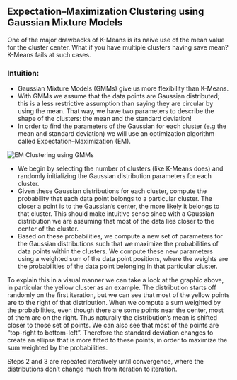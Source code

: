 ## Expectation–Maximization Clustering using Gaussian Mixture Models

One of the major drawbacks of K-Means is its naive use of the mean value for the cluster center. What if you have multiple clusters having save mean? K-Means fails at such cases.

### Intuition:
- Gaussian Mixture Models (GMMs) give us more flexibility than K-Means. 
- With GMMs we assume that the data points are Gaussian distributed; this is a less restrictive assumption than saying they are circular by using the mean. That way, we have two parameters to describe the shape of the clusters: the mean and the standard deviation!
- In order to find the parameters of the Gaussian for each cluster (e.g the mean and standard deviation) we will use an optimization algorithm called Expectation–Maximization (EM).

![EM Clustering using GMMs](https://github.com/pradeepsinngh/Machine-Learning-Notes/blob/master/17%20Clustering/data/EM%20Clustering%20using%20GMMs.gif)

- We begin by selecting the number of clusters (like K-Means does) and randomly initializing the Gaussian distribution parameters for each cluster.
- Given these Gaussian distributions for each cluster, compute the probability that each data point belongs to a particular cluster. The closer a point is to the Gaussian’s center, the more likely it belongs to that cluster. This should make intuitive sense since with a Gaussian distribution we are assuming that most of the data lies closer to the center of the cluster.
- Based on these probabilities, we compute a new set of parameters for the Gaussian distributions such that we maximize the probabilities of data points within the clusters. We compute these new parameters using a weighted sum of the data point positions, where the weights are the probabilities of the data point belonging in that particular cluster. 

To explain this in a visual manner we can take a look at the graphic above, in particular the yellow cluster as an example. The distribution starts off randomly on the first iteration, but we can see that most of the yellow points are to the right of that distribution. When we compute a sum weighted by the probabilities, even though there are some points near the center, most of them are on the right. Thus naturally the distribution’s mean is shifted closer to those set of points. We can also see that most of the points are “top-right to bottom-left”. Therefore the standard deviation changes to create an ellipse that is more fitted to these points, in order to maximize the sum weighted by the probabilities.

Steps 2 and 3 are repeated iteratively until convergence, where the distributions don’t change much from iteration to iteration.

